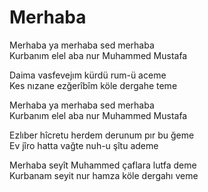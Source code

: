# Merhaba

Merhaba ya merhaba sed merhaba  
Kurbanım elel aba nur Muhammed Mustafa  

Daima vasfevejım kürdü rum-ü aceme  
Kes nızane ezğerîbîm köle dergahe teme  

Merhaba ya merhaba sed merhaba  
Kurbanım elel aba nur Muhammed Mustafa  

Ezlıber hîcretu herdem derunum pır bu ğeme  
Ev jîro hatta vağte nuh-u şîtu ademe  

Merhaba seyît Muhammed çaflara lutfa deme  
Kurbanam seyit nur hamza köle dergahı veme  

